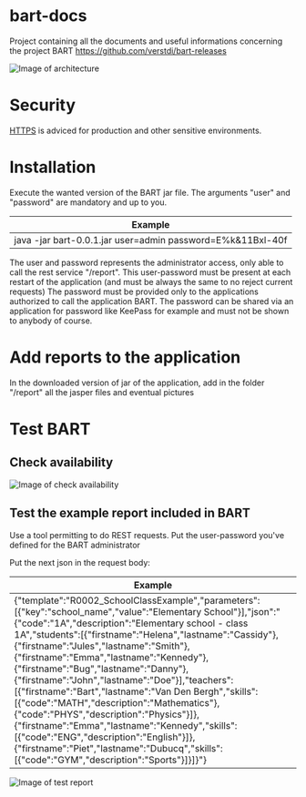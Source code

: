 # bart-docs
Project containing all the documents and useful informations concerning the project BART https://github.com/verstdi/bart-releases

![Image of architecture](https://github.com/verstdi/bart-docs/edit/master/pics/im00002_architecture.png)

# Security
[HTTPS](https://github.com/verstdi/bart-docs/blob/master/https.md) is adviced for production and other sensitive environments.

# Installation
Execute the wanted version of the BART jar file. The arguments "user" and "password" are mandatory and up to you.

Example |
------------ | 
java -jar bart-0.0.1.jar user=admin password=E%k&11Bxl-40f|

The user and password represents the administrator access, only able to call the rest service "/report".
This user-password must be present at each restart of the application (and must be always the same to no reject current requests)
The password must be provided only to the applications authorized to call the application BART.
The password can be shared via an application for password like KeePass for example and must not be shown to anybody of course.

# Add reports to the application
In the downloaded version of jar of the application, add in the folder "/report" all the jasper files and eventual pictures

# Test BART
## Check availability
![Image of check availability](https://github.com/verstdi/bart-docs/edit/master/pics/im00003_check.png)
## Test the example report included in BART
Use a tool permitting to do REST requests.
Put the user-password you've defined for the BART administrator

Put the next json in the request body:

Example |
------------ | 
{"template":"R0002_SchoolClassExample","parameters":[{"key":"school_name","value":"Elementary School"}],"json":"{\"code\":\"1A\",\"description\":\"Elementary school - class 1A\",\"students\":[{\"firstname\":\"Helena\",\"lastname\":\"Cassidy\"},{\"firstname\":\"Jules\",\"lastname\":\"Smith\"},{\"firstname\":\"Emma\",\"lastname\":\"Kennedy\"},{\"firstname\":\"Bug\",\"lastname\":\"Danny\"},{\"firstname\":\"John\",\"lastname\":\"Doe\"}],\"teachers\":[{\"firstname\":\"Bart\",\"lastname\":\"Van Den Bergh\",\"skills\":[{\"code\":\"MATH\",\"description\":\"Mathematics\"},{\"code\":\"PHYS\",\"description\":\"Physics\"}]},{\"firstname\":\"Emma\",\"lastname\":\"Kennedy\",\"skills\":[{\"code\":\"ENG\",\"description\":\"English\"}]},{\"firstname\":\"Piet\",\"lastname\":\"Dubucq\",\"skills\":[{\"code\":\"GYM\",\"description\":\"Sports\"}]}]}"}|

![Image of test report](https://github.com/verstdi/bart-docs/edit/master/pics/im00004_test.png)
